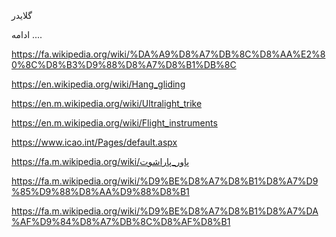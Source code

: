 گلایدر

ادامه ....

https://fa.wikipedia.org/wiki/%DA%A9%D8%A7%DB%8C%D8%AA%E2%80%8C%D8%B3%D9%88%D8%A7%D8%B1%DB%8C


https://en.wikipedia.org/wiki/Hang_gliding



https://en.m.wikipedia.org/wiki/Ultralight_trike



https://en.m.wikipedia.org/wiki/Flight_instruments





https://www.icao.int/Pages/default.aspx





https://fa.m.wikipedia.org/wiki/پاور_پاراشوت




https://fa.m.wikipedia.org/wiki/%D9%BE%D8%A7%D8%B1%D8%A7%D9%85%D9%88%D8%AA%D9%88%D8%B1


https://fa.m.wikipedia.org/wiki/%D9%BE%D8%A7%D8%B1%D8%A7%DA%AF%D9%84%D8%A7%DB%8C%D8%AF%D8%B1



